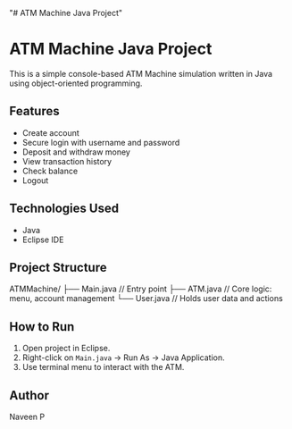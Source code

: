 "# ATM Machine Java Project" 
# ATM Machine Java Project

This is a simple console-based ATM Machine simulation written in Java using object-oriented programming.

##  Features

- Create account
- Secure login with username and password
- Deposit and withdraw money
- View transaction history
- Check balance
- Logout

## Technologies Used

- Java
- Eclipse IDE

## Project Structure

ATMMachine/
├── Main.java // Entry point
├── ATM.java // Core logic: menu, account management
└── User.java // Holds user data and actions


##  How to Run

1. Open project in Eclipse.
2. Right-click on `Main.java` → Run As → Java Application.
3. Use terminal menu to interact with the ATM.

##  Author

Naveen P





